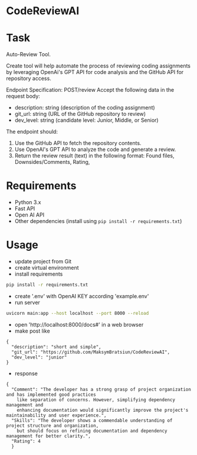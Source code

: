 # CodeReviewAI

# Task

Auto-Review Tool.

 Create tool will help automate the process of reviewing coding assignments by leveraging OpenAi's GPT API
 for code analysis and the GitHub API for repository access.

Endpoint Specification:
POST/review
Accept the following data in the request body:
- description: string (description of the coding assignment)
- git_url: string (URL of the GitHub repository to review)
- dev_level: string (candidate level: Junior, Middle, or Senior)

The endpoint should:
1. Use the GitHub API to fetch the repository contents.
2. Use OpenAl's GPT API to analyze the code and generate a review.
3. Return the review result (text) in the following format: Found files, Downsides/Comments, Rating,

# Requirements
- Python 3.x
- Fast API
- Open AI API
- Other dependencies (install using `pip install -r requirements.txt`)

# Usage
- update project from Git
- create virtual environment
- install requirements
```bash
pip install -r requirements.txt
```
- create '.env' with OpenAI KEY according 'example.env'
- run server
```bash
uvicorn main:app --host localhost --port 8000 --reload
```
- open 'http://localhost:8000/docs#' in a web browser
- make post like
```
{
  "description": "short and simple",
  "git_url": "https://github.com/MaksymBratsiun/CodeReviewAI",
  "dev_level": "junior"
}
```
- response
```
{
  "Comment": "The developer has a strong grasp of project organization and has implemented good practices 
    like separation of concerns. However, simplifying dependency management and 
    enhancing documentation would significantly improve the project's maintainability and user experience.",
  "Skills": "The developer shows a commendable understanding of project structure and organization, 
    but should focus on refining documentation and dependency management for better clarity.",
  "Rating": 4
  }
```